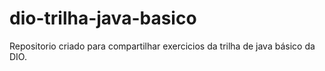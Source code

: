 # dio-trilha-java-basico
Repositorio criado para compartilhar exercicios da trilha de java básico da DIO.
